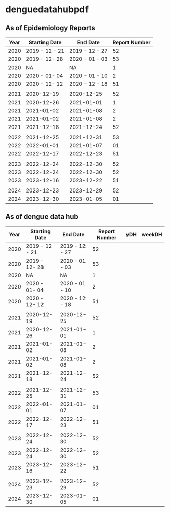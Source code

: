 # denguedatahubpdf

## As of Epidemiology Reports

|Year|Starting Date | End Date | Report Number |
|---|---|---|---|
|2020|2019 - 12 - 21| 2019 - 12 - 27|52|
|2020|2019 - 12- 28|2020 - 01 - 03|53|
|2020|NA|NA|1|
|2020|2020 - 01- 04|2020 - 01 - 10|2|
|2020|2020 - 12- 12|2020 - 12 - 18|51|
|||||
|2021|2020-12-19|2020-12-25|52|
|2021|2020-12-26|2021-01-01|1|
|2021|2021-01-02|2021-01-08|2|
|2021|2021-01-02|2021-01-08|2|
|2021|2021-12-18|2021-12-24|52|
|||||
|2022|2021-12-25|2021-12-31|53|
|2022|2022-01-01|2021-01-07|01|
|2022|2022-12-17|2022-12-23|51|
|||||
|2023|2022-12-24|2022-12-30|52|
|2023|2022-12-24|2022-12-30|52|
|2023|2023-12-16|2023-12-22|51|
|||||
|2024|2023-12-23|2023-12-29|52|
|2024|2023-12-30|2023-01-05|01|

## As of dengue data hub

|Year|Starting Date | End Date | Report Number | yDH|weekDH|
|---|---|---|---|---|---|
|2020|2019 - 12 - 21| 2019 - 12 - 27|52|||
|2020|2019 - 12- 28|2020 - 01 - 03|53|||
|2020|NA|NA|1|||
|2020|2020 - 01- 04|2020 - 01 - 10|2|||
|2020|2020 - 12- 12|2020 - 12 - 18|51|||
|||||||
|2021|2020-12-19|2020-12-25|52|||
|2021|2020-12-26|2021-01-01|1|||
|2021|2021-01-02|2021-01-08|2|||
|2021|2021-01-02|2021-01-08|2|||
|2021|2021-12-18|2021-12-24|52|||
|||||||
|2022|2021-12-25|2021-12-31|53|||
|2022|2022-01-01|2021-01-07|01|||
|2022|2022-12-17|2022-12-23|51|||
|||||||
|2023|2022-12-24|2022-12-30|52|||
|2023|2022-12-24|2022-12-30|52|||
|2023|2023-12-16|2023-12-22|51|||
|||||||
|2024|2023-12-23|2023-12-29|52|||
|2024|2023-12-30|2023-01-05|01|||
